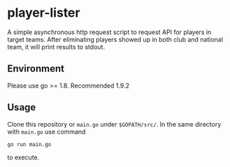 # player-lister

A simple asynchronous http request script to request API for players in target teams. After eliminating players showed up in both club and national team, it will print results to stdout.

## Environment

Please use go >= 1.8. Recommended 1.9.2

## Usage

Clone this repository or `main.go` under `$GOPATH/src/`. In the same directory with `main.go` use command
```bash
go run main.go
```

to execute.